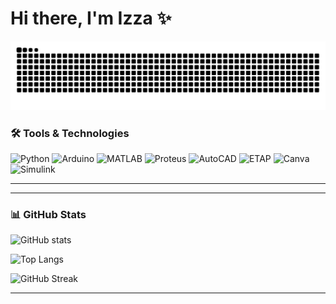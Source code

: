 # Hi there, I'm Izza ✨


![snake gif](https://github.com/Izza-Gul/Izza-Gul/blob/output/github-snake-dark.svg)


### 🛠️ Tools & Technologies
![Python](https://img.shields.io/badge/Python-3776AB?style=for-the-badge&logo=python&logoColor=white)
![Arduino](https://img.shields.io/badge/Arduino-00979D?style=for-the-badge&logo=arduino&logoColor=white)
![MATLAB](https://img.shields.io/badge/MATLAB-orange?style=for-the-badge&logo=Mathworks&logoColor=white)
![Proteus](https://img.shields.io/badge/Proteus-1F72C2?style=for-the-badge&logoColor=white)
![AutoCAD](https://img.shields.io/badge/AutoCAD-E51050?style=for-the-badge&logo=autodesk&logoColor=white)
![ETAP](https://img.shields.io/badge/ETAP-004A99?style=for-the-badge&logoColor=white)
![Canva](https://img.shields.io/badge/Canva-00C4CC?style=for-the-badge&logo=canva&logoColor=white)
![Simulink](https://img.shields.io/badge/Simulink-FF5C00?style=for-the-badge&logo=Mathworks&logoColor=white)

---


---

### 📊 GitHub Stats
![GitHub stats](https://github-readme-stats.vercel.app/api?username=izza-gul&show_icons=true&theme=radical)

![Top Langs](https://github-readme-stats.vercel.app/api/top-langs/?username=izza-gul&layout=compact&theme=radical)

![GitHub Streak](https://streak-stats.demolab.com?user=izza-gul&theme=radical&border_radius=10)

---

<!--
**izza-gul/izza-gul** is a ✨ _special_ ✨ repository because its `README.md` appears on your GitHub profile.
-->

<!--
**Izza-Gul/Izza-Gul** is a ✨ _special_ ✨ repository because its `README.md` (this file) appears on your GitHub profile.

Here are some ideas to get you started:

- 🔭 I’m currently working on ...
- 🌱 I’m currently learning ...
- 👯 I’m looking to collaborate on ...
- 🤔 I’m looking for help with ...
- 💬 Ask me about ...
- 📫 How to reach me: ...
- 😄 Pronouns: ...
- ⚡ Fun fact: ...
-->
